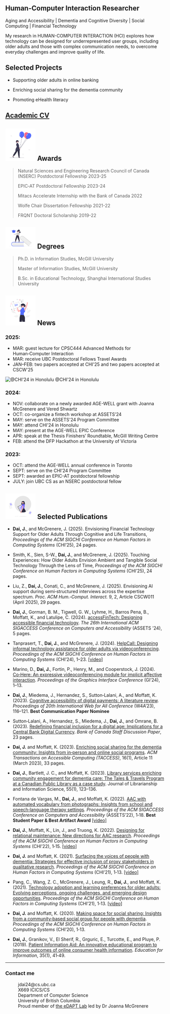 ## Human-Computer Interaction Researcher

Aging and Accessibility | Dementia and Cognitive Diversity | Social Computing | Financial Technology

My research in HUMAN-COMPUTER INTERACTION (HCI) explores how technology can be designed for underrepresented user groups, including older adults and those with complex communication needs, to overcome everyday challenges and improve quality of life.

## Selected Projects

- Supporting older adults in online banking

- Enriching social sharing for the dementia community

- Promoting eHealth literacy

## [Academic CV](./CV2025_JiaminDai.pdf)

<!---
---
Human-Computer Interaction: Accessibility | Aging and Dementia | Social Computing | Financial Technology
---

Text can be **bold**, _italic_, or ~~strikethrough~~.

[Link to another page](./another-page.html).
-->


## <img src="/assets/img/undraw_awards_Balloons_re_8ymj.png" width="96"> Awards 

> Natural Sciences and Engineering Research Council of Canada (NSERC) Postdoctoral Fellowship 2023-25
> 
> EPIC‑AT Postdoctoral Fellowship 2023-24
> 
> Mitacs Accelerate Internship with the Bank of Canada 2022
> 
> Wolfe Chair Dissertation Fellowship 2021-22
> 
> FRQNT Doctoral Scholarship 2019-22

## <img src="/assets/img/undraw_degree_education_f8ru.png" width="96"> Degrees 

> Ph.D. in Information Studies, McGill University
> 
> Master of Information Studies, McGill University
> 
> B.Sc. in Educational Technology, Shanghai International Studies University

## <img src="/assets/img/undraw_news_Happy_news_re_tsbd.png" width="96"> News 

### 2025:

*   MAR: guest lecture for CPSC444 Advanced Methods for Human‑Computer Interaction
*   MAR: receive UBC Postdoctoral Fellows Travel Awards
*   JAN–FEB: two papers accepted at CHI'25 and two papers accepted at CSCW'25

![@CHI'24 in Honolulu](/assets/img/CHI24.jpg)
@CHI'24 in Honolulu

### 2024:

*   NOV: collaborate on a newly awarded AGE-WELL grant with Joanna McGrenere and Vered Shwartz
*   OCT: co-organize a fintech workshop at ASSETS’24
*   MAY: serve on the ASSETS'24 Program Committee
*   MAY: attend CHI'24 in Honolulu
*   MAY: present at the AGE-WELL EPIC Conference
*   APR: speak at the Thesis Finishers’ Roundtable, McGill Writing Centre
*   FEB: attend the DFP Hackathon at the University of Victoria

### 2023:

*   OCT: attend the AGE-WELL annual conference in Toronto
*   SEPT: serve on the CHI’24 Program Committee
*   SEPT: awarded an EPIC-AT postdoctoral fellowship
*   JULY: join UBC CS as an NSERC postdoctoral fellow

## <img src="/assets/img/undraw_pub_My_documents_re_13dc.png" width="96"> Selected Publications 

*   **Dai, J.**, and McGrenere, J. (2025). Envisioning Financial Technology Support for Older Adults Through Cognitive and Life Transitions, _Proceedings of the ACM SIGCHI Conference on Human Factors in Computing Systems_ (CHI’25), 24 pages.

*   Smith, K., Sien, S-W., **Dai, J.**, and McGrenere, J. (2025). Touching Experiences: How Older Adults Envision Ambient and Tangible Social Technology Through the Lens of Time, _Proceedings of the ACM SIGCHI Conference on Human Factors in Computing Systems_ (CHI’25), 24 pages.
  
*   Liu, Z., **Dai, J.**, Conati, C., and McGrenere, J. (2025). Envisioning AI support during semi‑structured interviews across the expertise spectrum. _Proc. ACM Hum.‑Comput. Interact._ 9, 2, Article CSCW011 (April 2025), 29 pages.

*   **Dai, J.**, Gorman, B. M., Tigwell, G. W., Lyhme, H., Barros Pena, B., Moffatt, K., and Latulipe, C. (2024). <a href="https://dl.acm.org/doi/10.1145/3663548.3688551">accessFinTech: Designing accessible financial technology</a>. _The 26th International ACM SIGACCESS Conference on Computers and Accessibility_ (ASSETS ’24), 5 pages.

*   Tanprasert, T., **Dai, J.**, and McGrenere, J. (2024). [HelpCall: Designing informal technology assistance for older adults via videoconferencing](https://dl.acm.org/doi/10.1145/3613904.3642938). _Proceedings of the ACM SIGCHI Conference on Human Factors in Computing Systems_ (CHI’24), 1–23. 
 [[video]](https://www.youtube.com/watch?v=GBnbOQWjn0k)

*   Marino, D., **Dai, J.**, Fortin, P., Henry, M., and Cooperstock, J. (2024). [Co‑Here: An expressive videoconferencing module for implicit affective interaction](https://dl.acm.org/doi/10.1145/3670947.3670975). _Proceedings of the Graphics Interface Conference_ (GI’24), 1–13.

*   **Dai, J.**, Miedema, J., Hernandez, S., Sutton‑Lalani, A., and Moffatt, K. (2023). [Cognitive accessibility of digital payments: A literature review](https://dl.acm.org/doi/10.1145/3587281.3587294). _Proceedings of 20th International Web for All Conference_ (W4A’23), 116–121. **Best Communication Paper Nominee**

*   Sutton‑Lalani, A., Hernandez, S., Miedema, J., **Dai, J.**, and Omrane, B. (2023). [Redefining financial inclusion for a digital age: Implications for a Central Bank Digital Currency](https://www.bankofcanada.ca/2023/10/staff-discussion-paper-2023-22/). _Bank of Canada Staff Discussion Paper_, 23 pages.

*   **Dai, J.** and Moffatt, K. (2023). [Enriching social sharing for the dementia community: Insights from in‑person and online social programs](https://dl.acm.org/doi/10.1145/3582558). _ACM Transactions on Accessible Computing (TACCESS)_, 16(1), Article 11 (March 2023), 33 pages.

*   **Dai, J.**, Bartlett, J. C., and Moffatt, K. (2023). [Library services enriching community engagement for dementia care: The Tales & Travels Program at a Canadian Public Library as a case study](https://journals.sagepub.com/doi/full/10.1177/09610006211065170). Journal of Librarianship and Information Science, 55(1), 123–136.

*   Fontana de Vargas, M., **Dai, J.**, and Moffatt, K. (2022). [AAC with automated vocabulary from photographs: Insights from school and speech‑language therapy settings](https://dl.acm.org/doi/10.1145/3517428.3544805). _Proceedings of the ACM SIGACCESS Conference on Computers and Accessibility_ (ASSETS’22), 1‑18. **Best Student Paper & Best Artifact Award** [[video]](https://www.youtube.com/watch?v=O6i2oCUhw-I)

*   **Dai, J.**, Moffatt, K., Lin, J., and Truong, K. (2022). [Designing for relational maintenance: New directions for AAC research](https://dl.acm.org/doi/10.1145/3491102.3502011). _Proceedings of the ACM SIGCHI Conference on Human Factors in Computing Systems_ (CHI’22), 1‑15. [[video]](https://www.youtube.com/watch?v=AaME95B8Sls&t=1s)

*   **Dai, J.** and Moffatt, K. (2021). [Surfacing the voices of people with dementia: Strategies for effective inclusion of proxy stakeholders in qualitative research](https://dl.acm.org/doi/10.1145/3411764.3445756). _Proceedings of the ACM SIGCHI Conference on Human Factors in Computing Systems_ (CHI’21), 1‑13. [[video]](https://www.youtube.com/watch?v=t19SjXbM9Ro&t=26s)

*   Pang, C., Wang, Z. C., McGrenere, J., Leung, R., **Dai, J.**, and Moffatt, K. (2021). [Technology adoption and learning preferences for older adults: Evolving perceptions, ongoing challenges, and emerging design opportunities](https://dl.acm.org/doi/10.1145/3411764.3445702). _Proceedings of the ACM SIGCHI Conference on Human Factors in Computing Systems_ (CHI’21), 1‑13. [[video]](https://www.youtube.com/watch?v=1NZfuBSl6cU)

*   **Dai, J.** and Moffatt, K. (2020). [Making space for social sharing: Insights from a community‑based social group for people with dementia](https://dl.acm.org/doi/10.1145/3313831.3376133). _Proceedings of the ACM SIGCHI Conference on Human Factors in Computing Systems_ (CHI’20), 1‑13.

*   **Dai, J.**, Granikov, V., El Sherif, R., Grguric, E., Turcotte, E., and Pluye, P. (2019). [Patient Information Aid: An innovative educational program to improve outcomes of online consumer health information](https://content.iospress.com/articles/education-for-information/efi180215). _Education for Information_, 35(1), 41‑49. 

<!---
### Header 3

```js
// Javascript code with syntax highlighting.
var fun = function lang(l) {
  dateformat.i18n = require('./lang/' + l)
  return true;
}
```

```ruby
# Ruby code with syntax highlighting
GitHubPages::Dependencies.gems.each do |gem, version|
  s.add_dependency(gem, "= #{version}")
end
```

#### Header 4

*   This is an unordered list following a header.
*   This is an unordered list following a header.
*   This is an unordered list following a header.

##### Header 5

1.  This is an ordered list following a header.
2.  This is an ordered list following a header.
3.  This is an ordered list following a header.

###### Header 6

| head1        | head two          | three |
|:-------------|:------------------|:------|
| ok           | good swedish fish | nice  |
| out of stock | good and plenty   | nice  |
| ok           | good `oreos`      | hmm   |
| ok           | good `zoute` drop | yumm  |

### And an ordered list:

1.  Item one
1.  Item two
1.  Item three
1.  Item four

### And a nested list:

- level 1 item
  - level 2 item
  - level 2 item
    - level 3 item
    - level 3 item
- level 1 item
  - level 2 item
  - level 2 item
  - level 2 item
- level 1 item
  - level 2 item
  - level 2 item
- level 1 item

### Small image

![Octocat](https://github.githubassets.com/images/icons/emoji/octocat.png)

### Large image

![Branching](https://guides.github.com/activities/hello-world/branching.png)

-->


* * *
### Contact me
<dl>
<dt></dt>
<dd>jdai24@cs.ubc.ca</dd>
<dd>X669 ICICS/CS</dd>
<dd>Department of Computer Science</dd>
<dd>University of British Columbia</dd>
<dd>Proud member of <a href="https://www.cs.ubc.ca/labs/edapt">the eDAPT Lab</a> led by Dr Joanna McGrenere</dd>
</dl>

<!---
```
 
```
-->

